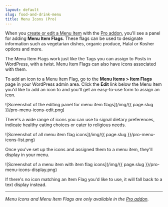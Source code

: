 ```yaml
---
layout: default
slug: food-and-drink-menu
title: Menu Icons (Pro)
---
```

When you [create or edit a Menu Item](../getting-started/create-menu#create-menu-item) with the [Pro addon](../pro), you'll see a panel for adding **Menu Item Flags**. These flags can be used to designate information such as vegetarian dishes, organic produce, Halal or Kosher options and more.

The Menu Item Flags work just like the Tags you can assign to Posts in WordPress, with a twist. Menu Item Flags can also have icons associated with them.

To add an icon to a Menu Item Flag, go to the **Menu Items > Item Flags** page in your WordPress admin area. Click the **Edit** link below the Menu Item you'd like to add an icon to and you'll get an easy-to-use form to assign an icon.

![Screenshot of the editing panel for menu item flags](/img/{{ page.slug }}/pro-menu-icons-edit.png)

There's a wide range of icons you can use to signal dietary preferences, indicate healthy eating choices or cater to religious needs.

![Screenshot of all menu item flag icons](/img/{{ page.slug }}/pro-menu-icons-list.png)

Once you've set up the icons and assigned them to a menu item, they'll display in your menu.

![Screenshot of a menu item with item flag icons](/img/{{ page.slug }}/pro-menu-icons-display.png)

If there's no icon matching an Item Flag you'd like to use, it will fall back to a text display instead.

---

*Menu Icons and Menu Item Flags are only available in the [Pro addon](../pro).*
